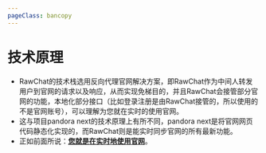 ```yaml
---
pageClass: bancopy
---
```

# 技术原理

- RawChat的技术栈选用反向代理官网解决方案，即RawChat作为中间人转发用户到官网的请求以及响应，从而实现免梯目的，并且RawChat会接管部分官网的功能，本地化部分接口（比如登录注册是由RawChat接管的，所以使用的不是官网账号），可以理解为您就在实时的使用官网。
- 这与项目pandora next的技术原理上有所不同，pandora next是将官网网页代码静态化实现的，而RawChat则是能实时同步官网的所有最新功能。
- 正如前面所说：<u>**您就是在实时地使用官网**</u>。